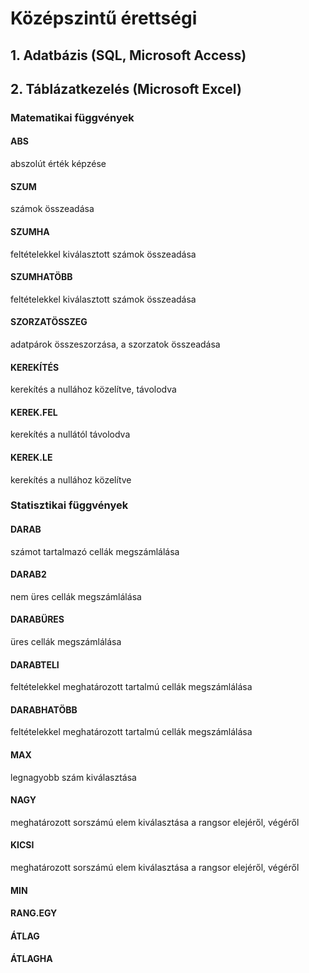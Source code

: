 # Középszintű érettségi

## 1. Adatbázis (SQL, Microsoft Access)



## 2. Táblázatkezelés (Microsoft Excel)

### Matematikai függvények
#### ABS
abszolút érték képzése

#### SZUM
számok összeadása

#### SZUMHA
feltételekkel kiválasztott számok összeadása

#### SZUMHATÖBB
feltételekkel kiválasztott számok összeadása

#### SZORZATÖSSZEG
adatpárok összeszorzása, a szorzatok összeadása

#### KEREKÍTÉS
kerekítés a nullához közelítve, távolodva

#### KEREK.FEL
kerekítés a nullától távolodva

#### KEREK.LE
kerekítés a nullához közelítve


### Statisztikai függvények
#### DARAB
számot tartalmazó cellák megszámlálása

#### DARAB2
nem üres cellák megszámlálása

#### DARABÜRES
üres cellák megszámlálása

#### DARABTELI
feltételekkel meghatározott tartalmú cellák megszámlálása

#### DARABHATÖBB
feltételekkel meghatározott tartalmú cellák megszámlálása

#### MAX
legnagyobb szám kiválasztása

#### NAGY
meghatározott sorszámú elem kiválasztása a rangsor elejéről, végéről

#### KICSI
meghatározott sorszámú elem kiválasztása a rangsor elejéről, végéről

#### MIN

#### RANG.EGY

#### ÁTLAG

#### ÁTLAGHA